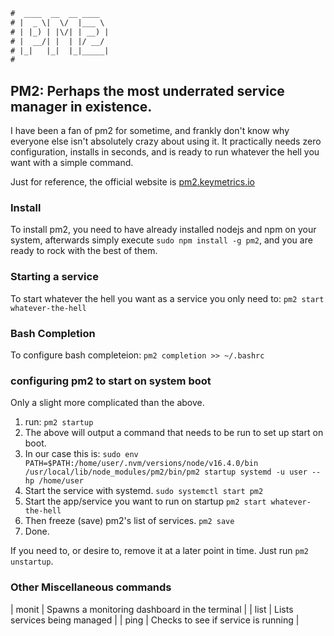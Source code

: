 ```txt
#  ____  __  __ ____
# |  _ \|  \/  |___ \
# | |_) | |\/| | __) |
# |  __/| |  | |/ __/
# |_|   |_|  |_|_____|
#
```

## PM2: Perhaps the most underrated service manager in existence.

I have been a fan of pm2 for sometime, and frankly don't know why everyone else isn't absolutely crazy about
using it. It practically needs zero configuration, installs in seconds, and is ready to run whatever the hell
you want with a simple command.

Just for reference, the official website is [pm2.keymetrics.io](https://pm2.keymetrics.io)

### Install

To install pm2, you need to have already installed nodejs and npm on your system, afterwards simply execute `sudo
npm install -g pm2`, and you are ready to rock with the best of them.

### Starting a service

To start whatever the hell you want as a service you only need to: `pm2 start whatever-the-hell`

### Bash Completion

To configure bash completeion: `pm2 completion >> ~/.bashrc`

### configuring pm2 to start on system boot

Only a slight more complicated than the above.

1. run: `pm2 startup`
2. The above will output a command that needs to be run to set up start on boot.
3. In our case this is: `sudo env PATH=$PATH:/home/user/.nvm/versions/node/v16.4.0/bin /usr/local/lib/node_modules/pm2/bin/pm2 startup systemd -u user --hp /home/user`
4. Start the service with systemd. `sudo systemctl start pm2`
5. Start the app/service you want to run on startup `pm2 start whatever-the-hell`
6. Then freeze (save) pm2's list of services. `pm2 save`
7. Done.

If you need to, or desire to, remove it at a later point in time. Just run `pm2 unstartup`.

### Other Miscellaneous commands

| monit | Spawns a monitoring dashboard in the terminal |
| list  | Lists services being managed                  |
| ping  | Checks to see if service is running           |
